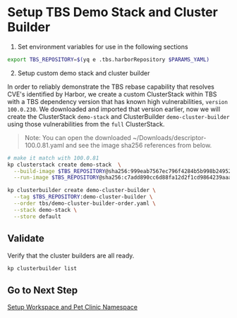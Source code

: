 # Setup TBS Demo Stack and Cluster Builder

1. Set environment variables for use in the following sections

```bash
export TBS_REPOSITORY=$(yq e .tbs.harborRepository $PARAMS_YAML)
```

2. Setup custom demo stack and cluster builder

In order to reliably demonstrate the TBS rebase capability that resolves CVE's identified by Harbor, we create a custom ClusterStack within TBS with a TBS dependency version that has known high vulnerabilities, `version 100.0.230`.  We downloaded and imported that version earlier, now we will create the ClusterStack `demo-stack` and ClusterBuilder `demo-cluster-builder` using those vulnerabilities from the `full` ClusterStack.

>Note: You can open the downloaded ~/Downloads/descriptor-100.0.81.yaml and see the image sha256 references from below.

```bash
# make it match with 100.0.81
kp clusterstack create demo-stack  \
  --build-image $TBS_REPOSITORY@sha256:999eab7567ec796f4284b5b998b24952a2c977506c88f69dcf9b11299164d3a7 \
  --run-image $TBS_REPOSITORY@sha256:c7add890cc6d88fa12d2f1cd9864239aaac2f95c80a5a82c6d811c2ca0bee93d

kp clusterbuilder create demo-cluster-builder \
  --tag $TBS_REPOSITORY:demo-cluster-builder \
  --order tbs/demo-cluster-builder-order.yaml \
  --stack demo-stack \
  --store default
```

## Validate

Verify that the cluster builders are all ready.

```bash
kp clusterbuilder list
```

## Go to Next Step

[Setup Workspace and Pet Clinic Namespace](04-petclinic-workspace.md)
